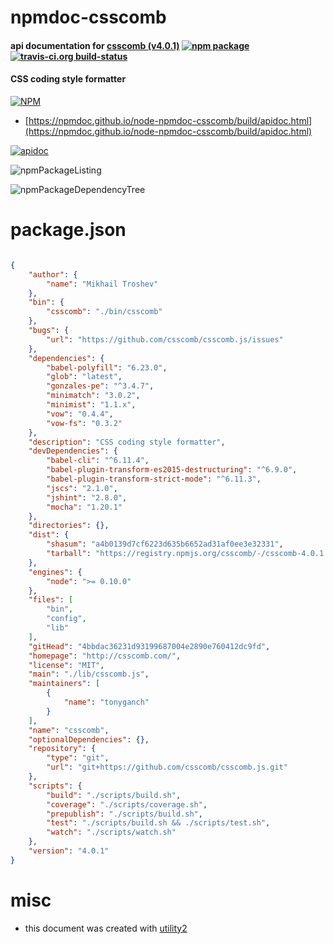 # npmdoc-csscomb

#### api documentation for  [csscomb (v4.0.1)](http://csscomb.com/)  [![npm package](https://img.shields.io/npm/v/npmdoc-csscomb.svg?style=flat-square)](https://www.npmjs.org/package/npmdoc-csscomb) [![travis-ci.org build-status](https://api.travis-ci.org/npmdoc/node-npmdoc-csscomb.svg)](https://travis-ci.org/npmdoc/node-npmdoc-csscomb)

#### CSS coding style formatter

[![NPM](https://nodei.co/npm/csscomb.png?downloads=true&downloadRank=true&stars=true)](https://www.npmjs.com/package/csscomb)

- [https://npmdoc.github.io/node-npmdoc-csscomb/build/apidoc.html](https://npmdoc.github.io/node-npmdoc-csscomb/build/apidoc.html)

[![apidoc](https://npmdoc.github.io/node-npmdoc-csscomb/build/screenCapture.buildCi.browser.%252Ftmp%252Fbuild%252Fapidoc.html.png)](https://npmdoc.github.io/node-npmdoc-csscomb/build/apidoc.html)

![npmPackageListing](https://npmdoc.github.io/node-npmdoc-csscomb/build/screenCapture.npmPackageListing.svg)

![npmPackageDependencyTree](https://npmdoc.github.io/node-npmdoc-csscomb/build/screenCapture.npmPackageDependencyTree.svg)



# package.json

```json

{
    "author": {
        "name": "Mikhail Troshev"
    },
    "bin": {
        "csscomb": "./bin/csscomb"
    },
    "bugs": {
        "url": "https://github.com/csscomb/csscomb.js/issues"
    },
    "dependencies": {
        "babel-polyfill": "6.23.0",
        "glob": "latest",
        "gonzales-pe": "^3.4.7",
        "minimatch": "3.0.2",
        "minimist": "1.1.x",
        "vow": "0.4.4",
        "vow-fs": "0.3.2"
    },
    "description": "CSS coding style formatter",
    "devDependencies": {
        "babel-cli": "^6.11.4",
        "babel-plugin-transform-es2015-destructuring": "^6.9.0",
        "babel-plugin-transform-strict-mode": "^6.11.3",
        "jscs": "2.1.0",
        "jshint": "2.8.0",
        "mocha": "1.20.1"
    },
    "directories": {},
    "dist": {
        "shasum": "a4b0139d7cf6223d635b6652ad31af0ee3e32331",
        "tarball": "https://registry.npmjs.org/csscomb/-/csscomb-4.0.1.tgz"
    },
    "engines": {
        "node": ">= 0.10.0"
    },
    "files": [
        "bin",
        "config",
        "lib"
    ],
    "gitHead": "4bbdac36231d93199687004e2890e760412dc9fd",
    "homepage": "http://csscomb.com/",
    "license": "MIT",
    "main": "./lib/csscomb.js",
    "maintainers": [
        {
            "name": "tonyganch"
        }
    ],
    "name": "csscomb",
    "optionalDependencies": {},
    "repository": {
        "type": "git",
        "url": "git+https://github.com/csscomb/csscomb.js.git"
    },
    "scripts": {
        "build": "./scripts/build.sh",
        "coverage": "./scripts/coverage.sh",
        "prepublish": "./scripts/build.sh",
        "test": "./scripts/build.sh && ./scripts/test.sh",
        "watch": "./scripts/watch.sh"
    },
    "version": "4.0.1"
}
```



# misc
- this document was created with [utility2](https://github.com/kaizhu256/node-utility2)
